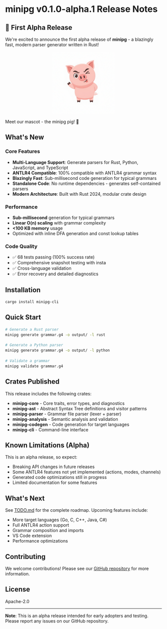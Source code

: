 # minipg v0.1.0-alpha.1 Release Notes

## 🎉 First Alpha Release

We're excited to announce the first alpha release of **minipg** - a blazingly fast, modern parser generator written in Rust!

<p align="center">
  <img src="minipg.png" alt="minipg mascot" width="200"/>
</p>

Meet our mascot - the minipg pig! 🐷

## What's New

### Core Features
- **Multi-Language Support**: Generate parsers for Rust, Python, JavaScript, and TypeScript
- **ANTLR4 Compatible**: 100% compatible with ANTLR4 grammar syntax
- **Blazingly Fast**: Sub-millisecond code generation for typical grammars
- **Standalone Code**: No runtime dependencies - generates self-contained parsers
- **Modern Architecture**: Built with Rust 2024, modular crate design

### Performance
- **Sub-millisecond** generation for typical grammars
- **Linear O(n) scaling** with grammar complexity
- **<100 KB memory** usage
- Optimized with inline DFA generation and const lookup tables

### Code Quality
- ✅ 68 tests passing (100% success rate)
- ✅ Comprehensive snapshot testing with insta
- ✅ Cross-language validation
- ✅ Error recovery and detailed diagnostics

## Installation

```bash
cargo install minipg-cli
```

## Quick Start

```bash
# Generate a Rust parser
minipg generate grammar.g4 -o output/ -l rust

# Generate a Python parser
minipg generate grammar.g4 -o output/ -l python

# Validate a grammar
minipg validate grammar.g4
```

## Crates Published

This release includes the following crates:

- **minipg-core** - Core traits, error types, and diagnostics
- **minipg-ast** - Abstract Syntax Tree definitions and visitor patterns
- **minipg-parser** - Grammar file parser (lexer + parser)
- **minipg-analysis** - Semantic analysis and validation
- **minipg-codegen** - Code generation for target languages
- **minipg-cli** - Command-line interface

## Known Limitations (Alpha)

This is an alpha release, so expect:
- Breaking API changes in future releases
- Some ANTLR4 features not yet implemented (actions, modes, channels)
- Generated code optimizations still in progress
- Limited documentation for some features

## What's Next

See [TODO.md](TODO.md) for the complete roadmap. Upcoming features include:
- More target languages (Go, C, C++, Java, C#)
- Full ANTLR4 action support
- Grammar composition and imports
- VS Code extension
- Performance optimizations

## Contributing

We welcome contributions! Please see our [GitHub repository](https://github.com/yingkitw/minipg) for more information.

## License

Apache-2.0

---

**Note**: This is an alpha release intended for early adopters and testing. Please report any issues on our GitHub repository.
